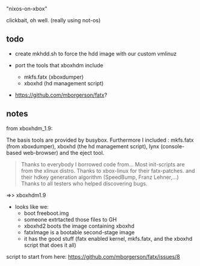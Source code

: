 "nixos-on-xbox"

clickbait, oh well. (really using not-os)


## todo

- create mkhdd.sh to force the hdd image with our custom vmlinuz
- port the tools that xboxhdm include
  - mkfs.fatx (xboxdumper)
  - xboxhd (hd management script)

- https://github.com/mborgerson/fatx?

## notes

from xboxhdm_1.9:

The basis tools are provided by busybox. Furthermore I included :
 mkfs.fatx (from xboxdumper), xboxhd (the hd management script),
 lynx (console-based web-browser) and the eject tool.


> Thanks to everybody I borrowed code from...
 Most init-scripts are from the xlinux distro.
 Thanks to xbox-linux for their fatx-patches.
 and their hdkey generation algorithm (SpeedBump, Franz Lehner,...)
 Thanks to all testers who helped discovering bugs.

=>> xboxhdm1.9
- looks like we:
  - boot freeboot.img
  - someone extrtacted those files to GH
  - xboxhd2 boots the image containing xboxhd
  - fatxImage is a bootable second-stage image
  - it has the good stuff (fatx enabled kernel, mkfs.fatx, and the xboxhd script that does it all)

script to start from here:
 https://github.com/mborgerson/fatx/issues/8